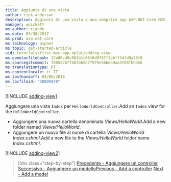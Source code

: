 ```yaml
---
title: Aggiunta di una vista
author: rick-anderson
description: Aggiunta di una vista a una semplice app ASP.NET Core MVC
manager: wpickett
ms.author: riande
ms.date: 03/30/2017
ms.prod: asp.net-core
ms.technology: aspnet
ms.topic: get-started-article
uid: tutorials/first-mvc-app-xplat/adding-view
ms.openlocfilehash: 17a80cd9c981b1c05f6d9787f2a6ff3dfd9a26f8
ms.sourcegitcommit: f8852267f463b62d7f975e56bea9aa3f68fbbdeb
ms.translationtype: HT
ms.contentlocale: it-IT
ms.lasthandoff: 04/06/2018
ms.locfileid: "30895878"
---
```

[!INCLUDE [adding-view](../../includes/mvc-intro/adding_view1.md)]

<span data-ttu-id="43cdf-103">Aggiungere una vista `Index` per `HelloWorldController`.</span><span class="sxs-lookup"><span data-stu-id="43cdf-103">Add an `Index` view for the `HelloWorldController`.</span></span>

* <span data-ttu-id="43cdf-104">Aggiungere una nuova cartella denominata *Views/HelloWorld*.</span><span class="sxs-lookup"><span data-stu-id="43cdf-104">Add a new folder named *Views/HelloWorld*.</span></span>
* <span data-ttu-id="43cdf-105">Aggiungere un nuovo file al nome di cartella *Views/HelloWorld* *Index.cshtml*.</span><span class="sxs-lookup"><span data-stu-id="43cdf-105">Add a new file to the *Views/HelloWorld* folder name *Index.cshtml*.</span></span>

[!INCLUDE [adding-view2](../../includes/mvc-intro/adding_view2.md)]

> [!div class="step-by-step"]
> <span data-ttu-id="43cdf-106">[Precedente - Aggiungere un controller](adding-controller.md)
> [Successivo - Aggiungere un modello](adding-model.md)</span><span class="sxs-lookup"><span data-stu-id="43cdf-106">[Previous - Add a controller](adding-controller.md)
[Next - Add a model](adding-model.md)</span></span>

